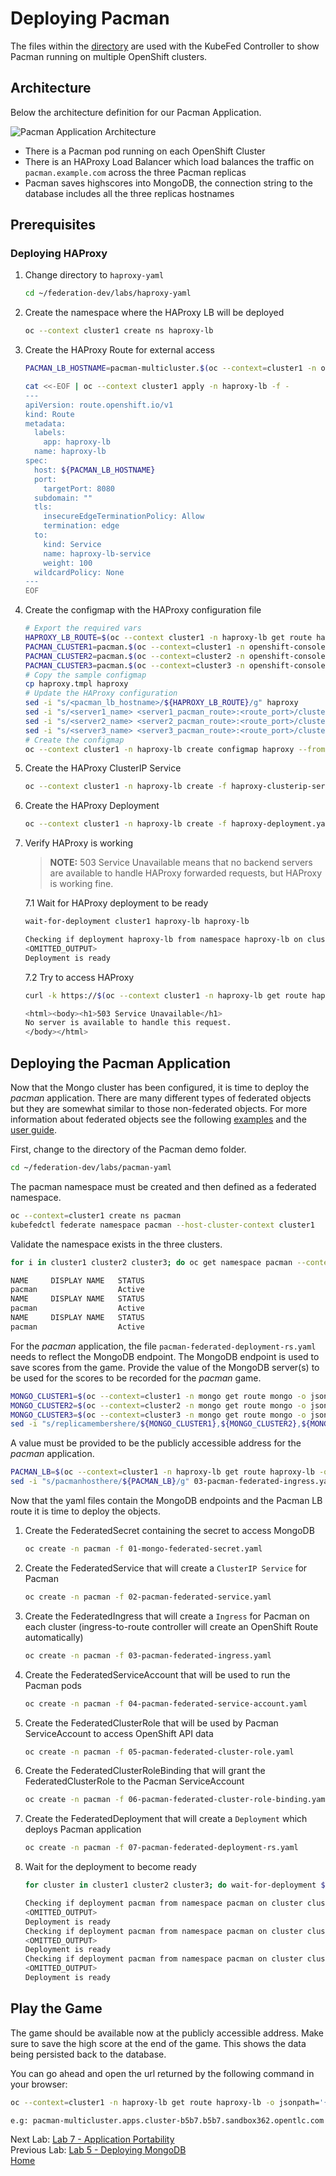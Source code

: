 # Deploying Pacman

The files within the [directory](./pacman-yaml) are used with the KubeFed Controller to show
Pacman running on multiple OpenShift clusters.

## Architecture

Below the architecture definition for our Pacman Application.

![Pacman Application Architecture](./assets/demo-arch.png)

* There is a Pacman pod running on each OpenShift Cluster
* There is an HAProxy Load Balancer which load balances the traffic on 
`pacman.example.com` across the three Pacman replicas
* Pacman saves highscores into MongoDB, the connection string to the database includes
all the three replicas hostnames

## Prerequisites

### Deploying HAProxy

1. Change directory to `haproxy-yaml`

    ```sh
    cd ~/federation-dev/labs/haproxy-yaml
    ```
2. Create the namespace where the HAProxy LB will be deployed
    
    ```sh
    oc --context cluster1 create ns haproxy-lb
    ```
3. Create the HAProxy Route for external access

    ```sh
    PACMAN_LB_HOSTNAME=pacman-multicluster.$(oc --context=cluster1 -n openshift-console get route console -o jsonpath='{.status.ingress[*].host}' | sed "s/.*\(apps.*\)/\1/g")

    cat <<-EOF | oc --context cluster1 apply -n haproxy-lb -f -
    ---
    apiVersion: route.openshift.io/v1
    kind: Route
    metadata:
      labels:
        app: haproxy-lb
      name: haproxy-lb
    spec: 
      host: ${PACMAN_LB_HOSTNAME}
      port:
        targetPort: 8080
      subdomain: ""
      tls:
        insecureEdgeTerminationPolicy: Allow
        termination: edge
      to:
        kind: Service
        name: haproxy-lb-service
        weight: 100
      wildcardPolicy: None
    ---
    EOF
    ```
4. Create the configmap with the HAProxy configuration file

    ```sh
    # Export the required vars
    HAPROXY_LB_ROUTE=$(oc --context cluster1 -n haproxy-lb get route haproxy-lb -o jsonpath='{.status.ingress[*].host}')
    PACMAN_CLUSTER1=pacman.$(oc --context=cluster1 -n openshift-console get route console -o jsonpath='{.status.ingress[*].host}' | sed "s/.*\(apps.*\)/\1/g")
    PACMAN_CLUSTER2=pacman.$(oc --context=cluster2 -n openshift-console get route console -o jsonpath='{.status.ingress[*].host}' | sed "s/.*\(apps.*\)/\1/g")
    PACMAN_CLUSTER3=pacman.$(oc --context=cluster3 -n openshift-console get route console -o jsonpath='{.status.ingress[*].host}' | sed "s/.*\(apps.*\)/\1/g")
    # Copy the sample configmap
    cp haproxy.tmpl haproxy
    # Update the HAProxy configuration
    sed -i "s/<pacman_lb_hostname>/${HAPROXY_LB_ROUTE}/g" haproxy
    sed -i "s/<server1_name> <server1_pacman_route>:<route_port>/cluster1 ${PACMAN_CLUSTER1}:80/g" haproxy
    sed -i "s/<server2_name> <server2_pacman_route>:<route_port>/cluster2 ${PACMAN_CLUSTER2}:80/g" haproxy
    sed -i "s/<server3_name> <server3_pacman_route>:<route_port>/cluster3 ${PACMAN_CLUSTER3}:80/g" haproxy
    # Create the configmap
    oc --context cluster1 -n haproxy-lb create configmap haproxy --from-file=haproxy
    ```
5. Create the HAProxy ClusterIP Service

    ```sh
    oc --context cluster1 -n haproxy-lb create -f haproxy-clusterip-service.yaml
    ```
6. Create the HAProxy Deployment

    ```sh
    oc --context cluster1 -n haproxy-lb create -f haproxy-deployment.yaml
    ```
7. Verify HAProxy is working

    > **NOTE:** 503 Service Unavailable means that no backend servers are available to handle HAProxy forwarded requests, but HAProxy is working fine.

    7.1 Wait for HAProxy deployment to be ready

    ```sh
    wait-for-deployment cluster1 haproxy-lb haproxy-lb

    Checking if deployment haproxy-lb from namespace haproxy-lb on cluster cluster1 is ready
    <OMITTED_OUTPUT>
    Deployment is ready
    ```
    7.2 Try to access HAProxy
    
    ```sh
    curl -k https://$(oc --context cluster1 -n haproxy-lb get route haproxy-lb -o jsonpath='{.status.ingress[*].host}')

    <html><body><h1>503 Service Unavailable</h1>
    No server is available to handle this request.
    </body></html>
    ```

## Deploying the Pacman Application

Now that the Mongo cluster has been configured, it is time to deploy the *pacman* application.
There are many different types of federated objects but they are somewhat similar to those
non-federated objects. For more information about federated objects see the following  [examples](https://github.com/kubernetes-sigs/kubefed/tree/master/example/sample1) and
the [user guide](https://github.com/kubernetes-sigs/kubefed/blob/master/docs/userguide.md).

First, change to the directory of the Pacman demo folder.
~~~sh
cd ~/federation-dev/labs/pacman-yaml
~~~

The pacman namespace must be created and then defined as a federated namespace.
~~~sh
oc --context=cluster1 create ns pacman
kubefedctl federate namespace pacman --host-cluster-context cluster1
~~~

Validate the namespace exists in the three clusters.
~~~sh
for i in cluster1 cluster2 cluster3; do oc get namespace pacman --context $i; done

NAME     DISPLAY NAME   STATUS
pacman                  Active
NAME     DISPLAY NAME   STATUS
pacman                  Active
NAME     DISPLAY NAME   STATUS
pacman                  Active
~~~

For the *pacman* application, the file `pacman-federated-deployment-rs.yaml` needs to reflect the MongoDB endpoint. The MongoDB endpoint is used to save scores from the game.
Provide the value of the MongoDB server(s) to be used for the scores to be recorded for the *pacman* game.

~~~sh
MONGO_CLUSTER1=$(oc --context=cluster1 -n mongo get route mongo -o jsonpath='{.status.ingress[*].host}')
MONGO_CLUSTER2=$(oc --context=cluster2 -n mongo get route mongo -o jsonpath='{.status.ingress[*].host}')
MONGO_CLUSTER3=$(oc --context=cluster3 -n mongo get route mongo -o jsonpath='{.status.ingress[*].host}')
sed -i "s/replicamembershere/${MONGO_CLUSTER1},${MONGO_CLUSTER2},${MONGO_CLUSTER3}/g" 07-pacman-federated-deployment-rs.yaml
~~~

A value must be provided to be the publicly accessible address for the *pacman* application.
~~~sh
PACMAN_LB=$(oc --context=cluster1 -n haproxy-lb get route haproxy-lb -o jsonpath='{.status.ingress[*].host}')
sed -i "s/pacmanhosthere/${PACMAN_LB}/g" 03-pacman-federated-ingress.yaml
~~~

Now that the yaml files contain the MongoDB endpoints and the Pacman LB route it is time to deploy the objects.

1. Create the FederatedSecret containing the secret to access MongoDB 

    ~~~sh
    oc create -n pacman -f 01-mongo-federated-secret.yaml
    ~~~
2. Create the FederatedService that will create a `ClusterIP Service` for Pacman

    ~~~sh
    oc create -n pacman -f 02-pacman-federated-service.yaml
    ~~~
3. Create the FederatedIngress that will create a `Ingress` for Pacman on each cluster (ingress-to-route controller will create an OpenShift Route automatically)

    ~~~sh
    oc create -n pacman -f 03-pacman-federated-ingress.yaml
    ~~~
4. Create the FederatedServiceAccount that will be used to run the Pacman pods

    ~~~sh
    oc create -n pacman -f 04-pacman-federated-service-account.yaml
    ~~~
5. Create the FederatedClusterRole that will be used by Pacman ServiceAccount to access OpenShift API data

    ~~~sh
    oc create -n pacman -f 05-pacman-federated-cluster-role.yaml
    ~~~
6. Create the FederatedClusterRoleBinding that will grant the FederatedClusterRole to the Pacman ServiceAccount

    ~~~sh
    oc create -n pacman -f 06-pacman-federated-cluster-role-binding.yaml
    ~~~
7. Create the FederatedDeployment that will create a `Deployment` which deploys Pacman application

    ~~~sh
    oc create -n pacman -f 07-pacman-federated-deployment-rs.yaml
    ~~~
8. Wait for the deployment to become ready

    ~~~sh
    for cluster in cluster1 cluster2 cluster3; do wait-for-deployment $cluster pacman pacman;done

    Checking if deployment pacman from namespace pacman on cluster cluster1 is ready
    <OMITTED_OUTPUT>
    Deployment is ready
    Checking if deployment pacman from namespace pacman on cluster cluster2 is ready
    <OMITTED_OUTPUT>
    Deployment is ready
    Checking if deployment pacman from namespace pacman on cluster cluster3 is ready
    <OMITTED_OUTPUT>
    Deployment is ready
    ~~~

## Play the Game
The game should be available now at the publicly accessible address. Make sure to save the high score at the end of the game. This shows the data being persisted back to the database.

You can go ahead and open the url returned by the following command in your browser:

~~~sh
oc --context=cluster1 -n haproxy-lb get route haproxy-lb -o jsonpath='{.status.ingress[*].host}'

e.g: pacman-multicluster.apps.cluster-b5b7.b5b7.sandbox362.opentlc.com
~~~


Next Lab: [Lab 7 - Application Portability ](./7.md)<br>
Previous Lab: [Lab 5 - Deploying MongoDB](./5.md)<br>
[Home](../README.md)
